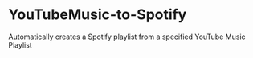 # YouTubeMusic-to-Spotify
Automatically creates a Spotify playlist from a specified YouTube Music Playlist
